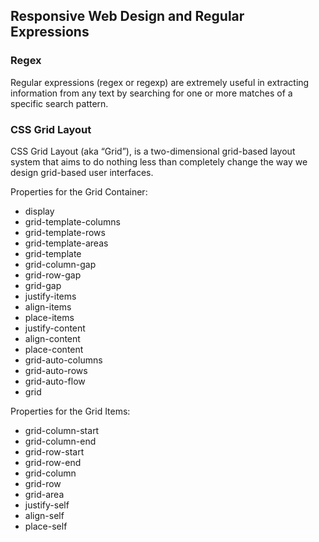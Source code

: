 ## Responsive Web Design and Regular Expressions

### Regex

Regular expressions (regex or regexp) are extremely useful in extracting information from any text by searching for one or more matches of a specific search pattern.

### CSS Grid Layout

CSS Grid Layout (aka “Grid”), is a two-dimensional grid-based layout system that aims to do nothing less than completely change the way we design grid-based user interfaces.

Properties for the Grid Container:

- display
- grid-template-columns
- grid-template-rows
- grid-template-areas
- grid-template
- grid-column-gap
- grid-row-gap
- grid-gap
- justify-items
- align-items
- place-items
- justify-content
- align-content
- place-content
- grid-auto-columns
- grid-auto-rows
- grid-auto-flow
- grid

Properties for the Grid Items:

- grid-column-start
- grid-column-end
- grid-row-start
- grid-row-end
- grid-column
- grid-row
- grid-area
- justify-self
- align-self
- place-self
